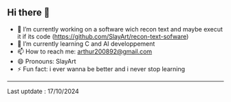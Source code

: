 ## Hi there 👋

- 🔭 I’m currently working on a software wich recon text and maybe execut it if its code (https://github.com/SlayArt/recon-text-sofware)
- 🌱 I’m currently learning C and AI developpement
- 📫 How to reach me: arthur200892@gmail.com
- 😄 Pronouns: SlayArt
- ⚡ Fun fact: i ever wanna be better and i never stop learning

-----

Last uptdate : 17/10/2024

